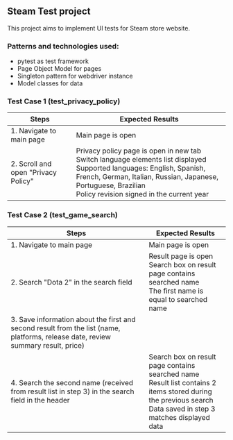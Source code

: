 ## Steam Test project

This project aims to implement UI tests for Steam store website.

### Patterns and technologies used:
* pytest as test framework
* Page Object Model for pages
* Singleton pattern for webdriver instance
* Model classes for data

### Test Case 1 (test_privacy_policy)
| Steps  | Expected Results |
| ------------- | ------------- |
| 1. Navigate to main page | Main page is open |
| 2. Scroll and open "Privacy Policy" | Privacy policy page is open in new tab<br>Switch language elements list displayed<br>Supported languages: English, Spanish, French, German, Italian, Russian, Japanese, Portuguese, Brazilian<br>Policy revision signed in the current year |

### Test Case 2 (test_game_search)
| Steps  | Expected Results |
| ------------- | ------------- |
| 1. Navigate to main page | Main page is open |
| 2. Search "Dota 2" in the search field | Result page is open<br>Search box on result page contains searched name<br>The first name is equal to searched name |
| 3. Save information about the first and second result from the list (name, platforms, release date, review summary result, price) | |
| 4. Search the second name (received from result list in step 3) in the search field in the header | Search box on result page contains searched name<br>Result list contains 2 items stored during the previous search<br>Data saved in step 3 matches displayed data |
